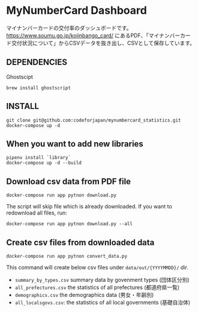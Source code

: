 # MyNumberCard Dashboard

マイナンバーカードの交付率のダッシュボードです。
https://www.soumu.go.jp/kojinbango_card/ にあるPDF、「マイナンバーカード交付状況について」からCSVデータを抜き出し、CSVとして保存しています。

## DEPENDENCIES

Ghostscipt
```
brew install ghostscript
```

## INSTALL

```
git clone git@github.com:codeforjapan/mynumbercard_statistics.git
docker-compose up -d
```

## When you want to add new libraries

```
pipenv install `library`
docker-compose up -d --build
```

## Download csv data from PDF file

```
docker-compose run app pytnon download.py
```

The script will skip file which is already downloaded. If you want to redownload all files, run:
```
docker-compose run app pytnon download.py --all
```

## Create csv files from downloaded data

```
docker-compose run app pytnon convert_data.py
```

This command will create below csv files under `data/out/{YYYYMMDD}/` dir.

* `summary_by_types.csv` summary data by govenment types (団体区分別)
* `all_prefectures.csv` the statistics of all prefectures (都道府県一覧)
* `demographics.csv` the demographics data (男女・年齢別)
* `all_localsgovs.csv`: the statistics of all local governments (基礎自治体)
